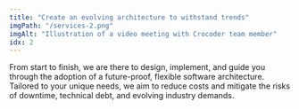 ```yaml
---
title: "Create an evolving architecture to withstand trends"
imgPath: "/services-2.png"
imgAlt: "Illustration of a video meeting with Crocoder team member"
idx: 2
---
```


From start to finish, we are there to design, implement, and guide you through the adoption of a future-proof, flexible software architecture. Tailored to your unique needs, we aim to reduce costs and mitigate the risks of downtime, technical debt, and evolving industry demands.

